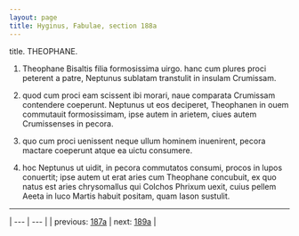 ```yaml
---
layout: page
title: Hyginus, Fabulae, section 188a
---
```


title. THEOPHANE.



1. Theophane Bisaltis filia formosissima uirgo. hanc cum plures proci peterent a patre, Neptunus sublatam transtulit in insulam Crumissam.



2. quod cum proci eam scissent ibi morari, naue comparata Crumissam contendere coeperunt. Neptunus ut eos deciperet, Theophanen in ouem commutauit formosissimam, ipse autem in arietem, ciues autem Crumissenses in pecora.



3. quo cum proci uenissent neque ullum hominem inuenirent, pecora mactare coeperunt atque ea uictu consumere.



4. hoc Neptunus ut uidit, in pecora commutatos consumi, procos in lupos conuertit; ipse autem ut erat aries cum Theophane concubuit, ex quo natus est aries chrysomallus qui Colchos Phrixum uexit, cuius pellem Aeeta in luco Martis habuit positam, quam Iason sustulit.



---

| --- | --- |
| previous: [187a](../187a/) | next: [189a](../189a/) |